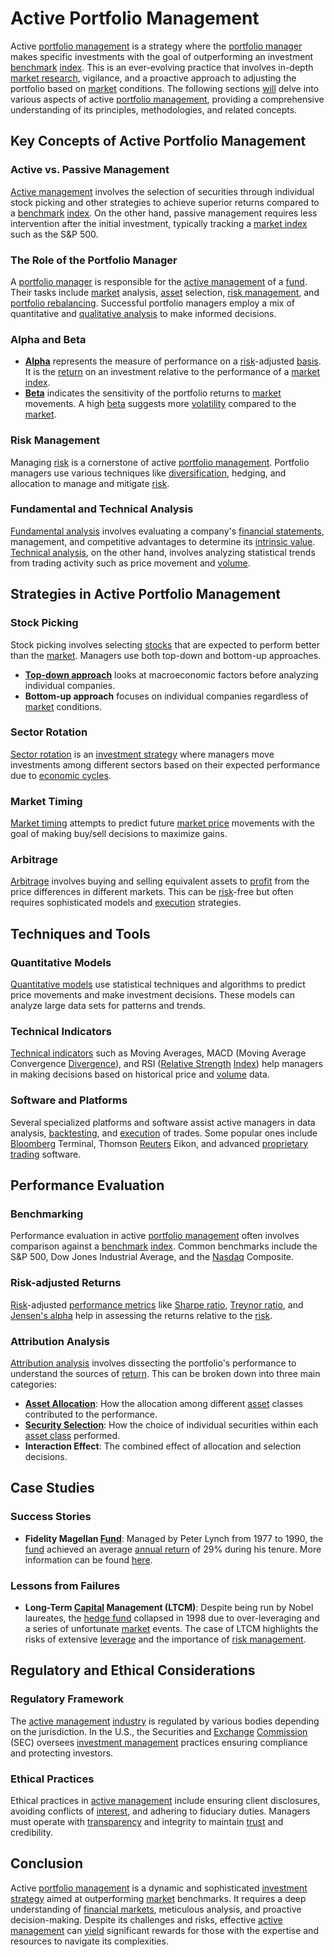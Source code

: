 # Active Portfolio Management

Active [portfolio management](../p/portfolio_management.md) is a strategy where the [portfolio manager](../p/portfolio_manager.md) makes specific investments with the goal of outperforming an investment [benchmark](../b/benchmark.md) [index](../i/index_instrument.md). This is an ever-evolving practice that involves in-depth [market research](../m/market_research.md), vigilance, and a proactive approach to adjusting the portfolio based on [market](../m/market.md) conditions. The following sections [will](../w/will.md) delve into various aspects of active [portfolio management](../p/portfolio_management.md), providing a comprehensive understanding of its principles, methodologies, and related concepts.

## Key Concepts of Active Portfolio Management

### Active vs. Passive Management
[Active management](../a/active_management.md) involves the selection of securities through individual stock picking and other strategies to achieve superior returns compared to a [benchmark](../b/benchmark.md) [index](../i/index_instrument.md). On the other hand, passive management requires less intervention after the initial investment, typically tracking a [market index](../m/market_index.md) such as the S&P 500.

### The Role of the Portfolio Manager
A [portfolio manager](../p/portfolio_manager.md) is responsible for the [active management](../a/active_management.md) of a [fund](../f/fund.md). Their tasks include [market](../m/market.md) analysis, [asset](../a/asset.md) selection, [risk management](../r/risk_management.md), and [portfolio rebalancing](../p/portfolio_rebalancing.md). Successful portfolio managers employ a mix of quantitative and [qualitative analysis](../q/qualitative_analysis.md) to make informed decisions.

### Alpha and Beta
- **[Alpha](../a/alpha.md)** represents the measure of performance on a [risk](../r/risk.md)-adjusted [basis](../b/basis.md). It is the [return](../r/return.md) on an investment relative to the performance of a [market index](../m/market_index.md).
- **[Beta](../b/beta.md)** indicates the sensitivity of the portfolio returns to [market](../m/market.md) movements. A high [beta](../b/beta.md) suggests more [volatility](../v/volatility.md) compared to the [market](../m/market.md).

### Risk Management
Managing [risk](../r/risk.md) is a cornerstone of active [portfolio management](../p/portfolio_management.md). Portfolio managers use various techniques like [diversification](../d/diversification.md), hedging, and allocation to manage and mitigate [risk](../r/risk.md). 

### Fundamental and Technical Analysis
[Fundamental analysis](../f/fundamental_analysis.md) involves evaluating a company's [financial statements](../f/financial_statements.md), management, and competitive advantages to determine its [intrinsic value](../i/intrinsic_value.md). [Technical analysis](../t/technical_analysis.md), on the other hand, involves analyzing statistical trends from trading activity such as price movement and [volume](../v/volume.md).

## Strategies in Active Portfolio Management

### Stock Picking
Stock picking involves selecting [stocks](../s/stock.md) that are expected to perform better than the [market](../m/market.md). Managers use both top-down and bottom-up approaches.

- **[Top-down approach](../t/top-down_approach_in_trading.md)** looks at macroeconomic factors before analyzing individual companies.
- **Bottom-up approach** focuses on individual companies regardless of [market](../m/market.md) conditions.

### Sector Rotation
[Sector rotation](../s/sector_rotation.md) is an [investment strategy](../i/investment_strategy.md) where managers move investments among different sectors based on their expected performance due to [economic cycles](../e/economic_cycles.md).

### Market Timing
[Market timing](../m/market_timing.md) attempts to predict future [market price](../m/market_price.md) movements with the goal of making buy/sell decisions to maximize gains.

### Arbitrage
[Arbitrage](../a/arbitrage.md) involves buying and selling equivalent assets to [profit](../p/profit.md) from the price differences in different markets. This can be [risk](../r/risk.md)-free but often requires sophisticated models and [execution](../e/execution.md) strategies.

## Techniques and Tools

### Quantitative Models
[Quantitative models](../q/quantitative_models.md) use statistical techniques and algorithms to predict price movements and make investment decisions. These models can analyze large data sets for patterns and trends.

### Technical Indicators
[Technical indicators](../t/technical_indicators.md) such as Moving Averages, MACD (Moving Average Convergence [Divergence](../d/divergence.md)), and RSI ([Relative Strength](../r/relative_strength.md) [Index](../i/index_instrument.md)) help managers in making decisions based on historical price and [volume](../v/volume.md) data.

### Software and Platforms
Several specialized platforms and software assist active managers in data analysis, [backtesting](../b/backtesting.md), and [execution](../e/execution.md) of trades. Some popular ones include [Bloomberg](../b/bloomberg.md) Terminal, Thomson [Reuters](../r/reuters.md) Eikon, and advanced [proprietary trading](../p/proprietary_trading.md) software.

## Performance Evaluation

### Benchmarking
Performance evaluation in active [portfolio management](../p/portfolio_management.md) often involves comparison against a [benchmark](../b/benchmark.md) [index](../i/index_instrument.md). Common benchmarks include the S&P 500, Dow Jones Industrial Average, and the [Nasdaq](../n/nasdaq.md) Composite.

### Risk-adjusted Returns
[Risk](../r/risk.md)-adjusted [performance metrics](../p/performance_metrics.md) like [Sharpe ratio](../s/sharpe_ratio.md), [Treynor ratio](../t/treynor_ratio.md), and [Jensen's alpha](../j/jensen's_alpha.md) help in assessing the returns relative to the [risk](../r/risk.md).

### Attribution Analysis
[Attribution analysis](../a/attribution_analysis.md) involves dissecting the portfolio's performance to understand the sources of [return](../r/return.md). This can be broken down into three main categories:
- **[Asset Allocation](../a/asset_allocation.md)**: How the allocation among different [asset](../a/asset.md) classes contributed to the performance.
- **[Security Selection](../s/security_selection.md)**: How the choice of individual securities within each [asset class](../a/asset_class.md) performed.
- **Interaction Effect**: The combined effect of allocation and selection decisions.

## Case Studies

### Success Stories

- **Fidelity Magellan [Fund](../f/fund.md)**: Managed by Peter Lynch from 1977 to 1990, the [fund](../f/fund.md) achieved an average [annual return](../a/annual_return.md) of 29% during his tenure. More information can be found [here](https://fundresearch.fidelity.com/mutual-funds/fundperformance/316184100).

### Lessons from Failures

- **Long-Term [Capital](../c/capital.md) Management (LTCM)**: Despite being run by Nobel laureates, the [hedge fund](../h/hedge_fund.md) collapsed in 1998 due to over-leveraging and a series of unfortunate [market](../m/market.md) events. The case of LTCM highlights the risks of extensive [leverage](../l/leverage.md) and the importance of [risk management](../r/risk_management.md).

## Regulatory and Ethical Considerations

### Regulatory Framework
The [active management](../a/active_management.md) [industry](../i/industry.md) is regulated by various bodies depending on the jurisdiction. In the U.S., the Securities and [Exchange](../e/exchange.md) [Commission](../c/commission.md) (SEC) oversees [investment management](../i/investment_management.md) practices ensuring compliance and protecting investors.

### Ethical Practices
Ethical practices in [active management](../a/active_management.md) include ensuring client disclosures, avoiding conflicts of [interest](../i/interest.md), and adhering to fiduciary duties. Managers must operate with [transparency](../t/transparency.md) and integrity to maintain [trust](../t/trust.md) and credibility.

## Conclusion
Active [portfolio management](../p/portfolio_management.md) is a dynamic and sophisticated [investment strategy](../i/investment_strategy.md) aimed at outperforming [market](../m/market.md) benchmarks. It requires a deep understanding of [financial markets](../f/financial_market.md), meticulous analysis, and proactive decision-making. Despite its challenges and risks, effective [active management](../a/active_management.md) can [yield](../y/yield.md) significant rewards for those with the expertise and resources to navigate its complexities.
